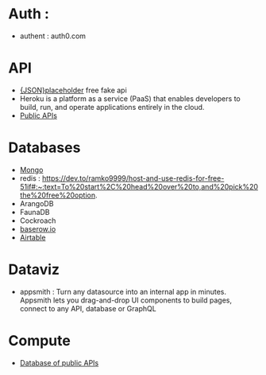 # Auth :
* authent : auth0.com

# API
* [{JSON}placeholder](https://jsonplaceholder.typicode.com/) free fake api
* Heroku is a platform as a service (PaaS) that enables developers to build, run, and operate applications entirely in the cloud.
* [Public APIs](https://github.com/public-apis/public-apis)

# Databases
* [Mongo](https://www.mongodb.com/cloud/atlas)
* redis : https://dev.to/ramko9999/host-and-use-redis-for-free-51if#:~:text=To%20start%2C%20head%20over%20to,and%20pick%20the%20free%20option.
* ArangoDB
* FaunaDB
* Cockroach
* [baserow.io](https://baserow.io/)
* [Airtable](https://airtable.com/)

# Dataviz
* appsmith : Turn any datasource into an internal app in minutes. Appsmith lets you drag-and-drop UI components to build pages, connect to any API, database or GraphQL

# Compute
* [Database of public APIs](https://github.com/public-apis/public-apis)
